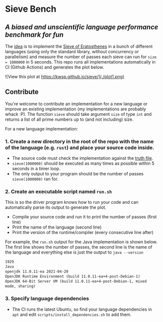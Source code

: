 # Sieve Bench

## _A biased and unscientific language performance benchmark for fun_

The [idea](https://www.youtube.com/watch?v=D3h62rgewZM) is to implement the [Sieve of Eratosthenes](https://en.wikipedia.org/wiki/Sieve_of_Eratosthenes) in a bunch of different languages (using only the standard library, without concurrency or parallelism) and measure the number of passes each sieve can run for `size = 1000000` in 5 seconds. This repo runs all implementations automatically in CI (Github Actions) and generates the plot below.

![View this plot at https://kwsp.github.io/sieve/](./plot1.png)

## Contribute

You're welcome to contribute an implementation for a new language or improve an existing implementation (my implementations are probably whack :P). The function `sieve` should take argument `size` of type `int` and returns a list of all prime numbers up to (and not including) size.

For a new language implementation:

### 1. Create a new directory in the root of the repo with the name of the language (e.g. `rust`) and place your source code inside.

- The source code must check the implementation against the [truth file](https://github.com/kwsp/sieve/blob/main/truth.txt).
- `sieve(1000000)` should be executed as many times as possible within 5 seconds in a timer loop.
- The only output to your program should be the number of passes `sieve(1000000)` ran for.

### 2. Create an executable script named `run.sh`

This is so the driver program knows how to run your code and can automatically parse its output to generate the plot.

- Compile your source code and run it to print the number of passes (first line)
- Print the name of the language (second line)
- Print the version of the runtime/compiler (every consecutive line after)

For example, the `run.sh` output for the Java implementation is shown below. The first line shows the number of passes, the second line is the name of the language and everything else is just the output to `java --version`

```
1929
Java
openjdk 11.0.11-ea 2021-04-20
OpenJDK Runtime Environment (build 11.0.11-ea+4-post-Debian-1)
OpenJDK 64-Bit Server VM (build 11.0.11-ea+4-post-Debian-1, mixed mode, sharing)
```

### 3. Specify language dependencies

- The CI runs the latest Ubuntu, so find your language dependencies in `apt` and edit `scripts/install_dependencies.sh` to add them.
